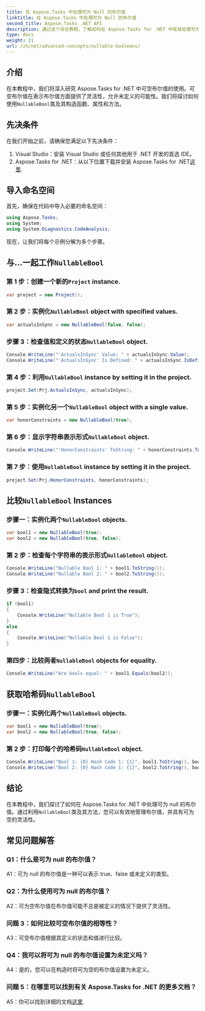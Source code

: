 ```yaml
---
title: 在 Aspose.Tasks 中处理可为 Null 的布尔值
linktitle: 在 Aspose.Tasks 中处理可为 Null 的布尔值
second_title: Aspose.Tasks .NET API
description: 通过这个综合教程，了解如何在 Aspose.Tasks for .NET 中有效处理可为 null 的布尔值。掌握 NullableBool 类的用法并增强您的 .NET 开发能力。
type: docs
weight: 21
url: /zh/net/advanced-concepts/nullable-booleans/
---
```

## 介绍

在本教程中，我们将深入研究 Aspose.Tasks for .NET 中可空布尔值的使用。可空布尔值在表示布尔值方面提供了灵活性，允许未定义的可能性。我们将探讨如何使用`NullableBool`类及其构造函数、属性和方法。

## 先决条件

在我们开始之前，请确保您满足以下先决条件：

1. Visual Studio：安装 Visual Studio 或任何其他用于 .NET 开发的首选 IDE。
2.  Aspose.Tasks for .NET：从以下位置下载并安装 Aspose.Tasks for .NET[这里](https://releases.aspose.com/tasks/net/).

## 导入命名空间

首先，确保在代码中导入必要的命名空间：

```csharp
using Aspose.Tasks;
using System;
using System.Diagnostics.CodeAnalysis;


```

现在，让我们将每个示例分解为多个步骤。

## 与...一起工作`NullableBool`

### 第 1 步：创建一个新的`Project` instance.

```csharp
var project = new Project();
```

### 第 2 步：实例化`NullableBool` object with specified values.

```csharp
var actualsInSync = new NullableBool(false, false);
```

### 步骤 3：检查值和定义的状态`NullableBool` object.

```csharp
Console.WriteLine("'ActualsInSync' Value: " + actualsInSync.Value);
Console.WriteLine("'ActualsInSync' Is Defined: " + actualsInSync.IsDefined);
```

### 第 4 步：利用`NullableBool` instance by setting it in the project.

```csharp
project.Set(Prj.ActualsInSync, actualsInSync);
```

### 第 5 步：实例化另一个`NullableBool` object with a single value.

```csharp
var honorConstraints = new NullableBool(true);
```

### 第 6 步：显示字符串表示形式`NullableBool` object.

```csharp
Console.WriteLine("'HonorConstraints' ToString: " + honorConstraints.ToString());
```

### 第 7 步：使用`NullableBool` instance by setting it in the project.

```csharp
project.Set(Prj.HonorConstraints, honorConstraints);
```

## 比较`NullableBool` Instances

### 步骤一：实例化两个`NullableBool` objects.

```csharp
var bool1 = new NullableBool(true);
var bool2 = new NullableBool(true, false);
```

### 第 2 步：检查每个字符串的表示形式`NullableBool` object.

```csharp
Console.WriteLine("Nullable Bool 1: " + bool1.ToString());
Console.WriteLine("Nullable Bool 2: " + bool2.ToString());
```

### 步骤 3：检查隐式转换为`bool` and print the result.

```csharp
if (bool1)
{
    Console.WriteLine("Nullable Bool 1 is True");
}
else
{
    Console.WriteLine("Nullable Bool 1 is False");
}
```

### 第四步：比较两者`NullableBool` objects for equality.

```csharp
Console.WriteLine("Are bools equal: " + bool1.Equals(bool2));
```

## 获取哈希码`NullableBool`

### 步骤一：实例化两个`NullableBool` objects.

```csharp
var bool1 = new NullableBool(true);
var bool2 = new NullableBool(true, false);
```

### 第 2 步：打印每个的哈希码`NullableBool` object.

```csharp
Console.WriteLine("Bool 1: {0} Hash Code 1: {1}", bool1.ToString(), bool1.GetHashCode());
Console.WriteLine("Bool 2: {0} Hash Code 1: {1}", bool2.ToString(), bool2.GetHashCode());
```

## 结论

在本教程中，我们探讨了如何在 Aspose.Tasks for .NET 中处理可为 null 的布尔值。通过利用`NullableBool`类及其方法，您可以有效地管理布尔值，并具有可为空的灵活性。

## 常见问题解答

### Q1：什么是可为 null 的布尔值？

A1：可为 null 的布尔值是一种可以表示 true、false 或未定义的类型。

### Q2：为什么使用可为 null 的布尔值？

A2：可为空布尔值在布尔值可能不总是被定义的情况下提供了灵活性。

### 问题 3：如何比较可空布尔值的相等性？

A3：可空布尔值根据其定义的状态和值进行比较。

### Q4：我可以将可为 null 的布尔值设置为未定义吗？

A4：是的，您可以在构造时将可为空的布尔值设置为未定义。

### 问题 5：在哪里可以找到有关 Aspose.Tasks for .NET 的更多文档？

 A5：你可以找到详细的文档[这里](https://reference.aspose.com/tasks/net/).